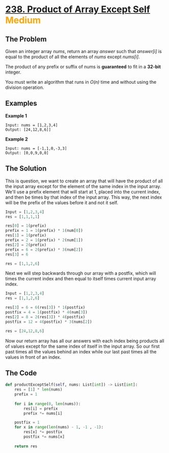 # [238. Product of Array Except Self](https://leetcode.com/problems/product-of-array-except-self/) <span style="color:orange">Medium</span>

## **The Problem**
Given an integer array *nums*, return an array *answer* such that *answer[i]* is equal to the product of all the elements of *nums* except *nums[i]*.

The product of any prefix or suffix of nums is **guaranteed** to fit in a **32-bit** integer.

You must write an algorithm that runs in *O(n)* time and without using the division operation.

## **Examples**
**Example 1**
```
Input: nums = [1,2,3,4]
Output: [24,12,8,6]]
```
**Example 2**
```
Input: nums = [-1,1,0,-3,3]
Output: [0,0,9,0,0]
```

## **The Solution**
This is question, we want to create an array that will have the product of all the input array except for the element of the same index in the input array. We'll use a prefix element that will start at 1, placed into the current index, and then be times by that index of the input array. This way, the next index will be the prefix of the values before it and not it self.

```python
Input = [1,2,3,4]
res = [1,1,1,1]

res[0] = 1(prefix)
prefix = 1 = 1(prefix) * 1(num[0])
res[1] = 1(prefix)
prefix = 2 = 1(prefix) * 2(num[1])
res[2] = 2(prefix)
prefix = 6 = 2(prefix) * 3(num[2])
res[3] = 6

res = [1,1,2,6]
```

Next we will step backwards through our array with a postfix, which will times the current index and then equal to itself times current input array index.

```python
Input = [1,2,3,4]
res = [1,1,2,6]

res[3] = 6 = 6(res[3]) * 1(postfix)
postfix = 4 = 1(postfix) * 4(num[3])
res[2] = 8 = 2(res[3]) * 4(postfix)
postfix = 12 = 4(postfix) * 3(nums[2])

res = [24,12,8,6]

```

Now our return array has all our answers with each index being products all of values except for the same index of itself in the input array. So our first past times all the values behind an index while our last past times all the values in front of an index.

## **The Code**

```python
def productExceptSelf(self, nums: List[int]) -> List[int]:
    res = [1] * len(nums)
    prefix = 1
    
    for i in range(0, len(nums)):
        res[i] = prefix
        prefix *= nums[i]

    postfix = 1
    for x in range(len(nums) - 1, -1 , -1):
        res[x] *= postfix
        postfix *= nums[x]
        
    return res
```